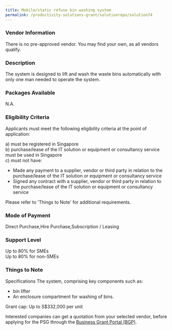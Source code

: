 ```yaml
---
title: Mobile/static refuse bin washing system
permalink: /productivity-solutions-grant/solutionrepo/solution74
---
```


### Vendor Information
There is no pre-approved vendor. You may find your own, as all vendors qualify.

### Description

The system is designed to lift and wash the waste bins automatically with only one man needed to operate the system.

### Packages Available

N.A.

### Eligibility Criteria

Applicants must meet the following eligibility criteria at the point of application:

a) must be registered in Singapore <br>
b) purchase/lease of the IT solution or equipment or consultancy service must be used in Singapore <br>
c) must not have:
- Made any payment to a supplier, vendor or third party in relation to the purchase/lease of the IT solution or equipment or consultancy service
- Signed any contract with a supplier, vendor or third party in relation to the purchase/lease of the IT solution or equipment or consultancy service

Please refer to 'Things to Note' for additional requirements.

### Mode of Payment
Direct Purchase,Hire Purchase,Subscription / Leasing

### Support Level
Up to 80% for SMEs <br>
Up to 80% for non-SMEs

### Things to Note
Specifications
The system, comprising key components such as: 
- bin lifter
- An enclosure compartment for washing of bins. 


Grant cap: Up to S$332,000 per unit

Interested companies can get a quotation from your selected vendor, before applying for the PSG through the <a target='_blank' href='https://www.businessgrants.gov.sg/'>Business Grant Portal (BGP)</a>.
